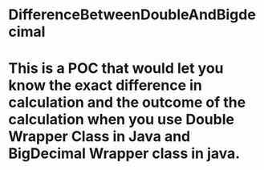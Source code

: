 # DifferenceBetweenDoubleAndBigdecimal

# This is a POC that would let you know the exact difference in calculation and the outcome of the calculation when you use Double Wrapper Class in Java and BigDecimal Wrapper class in java.
